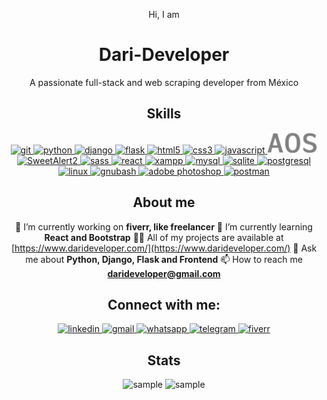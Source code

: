 <div align="center">

Hi, I am
# Dari-Developer
A passionate full-stack and web scraping developer from México

## Skills

<div>
<a href="https://git-scm.com/">
  <img src="https://cdn.svgporn.com/logos/git-icon.svg" width="50" alt="git" title="git">
</a>
<a href="https://www.python.org/">
  <img src="https://cdn.svgporn.com/logos/python.svg" width="50" alt="python" title="python">
</a>
<a href="https://www.djangoproject.com/">
  <img src="https://cdn.svgporn.com/logos/django-icon.svg" width="50" alt="django" title="django">
</a>
<a href="https://flask.palletsprojects.com/en/2.2.x/">
  <img src="https://cdn.svgporn.com/logos/flask.svg" width="50" alt="flask" title="flask">
</a>
<a href="https://developer.mozilla.org/es/docs/Web/HTML">
  <img src="https://cdn.svgporn.com/logos/html-5.svg" width="50" alt="html5" title="html5">
</a>
<a href="https://developer.mozilla.org/es/docs/Web/CSS">
  <img src="https://cdn.svgporn.com/logos/css-3.svg" width="50" alt="css3" title="css3">
</a>
<a href="https://developer.mozilla.org/es/docs/Web/javascript">
  <img src="https://cdn.svgporn.com/logos/javascript.svg" width="50" alt="javascript" title="javascript">
</a>
<a href="https://michalsnik.github.io/aos/">
  <img src="imgs/aos.svg" width="80" alt="aos" title="aos">
</a>
<a href="https://sweetalert2.github.io/">
  <img src="https://github.com/sweetalert2/sweetalert2/raw/main/assets/swal2-logo.png" width="100" alt="SweetAlert2" title="SweetAlert2">
</a>
<a href="https://sass-lang.com/">
  <img src="https://cdn.svgporn.com/logos/sass.svg" width="50" alt="sass" title="sass">
</a>
<a href="https://es.reactjs.org/">
  <img src="https://cdn.svgporn.com/logos/react.svg" width="50" alt="react" title="react">
</a>
<a href="https://www.apachefriends.org/es/index.html">
  <img src="https://cdn.svgporn.com/logos/xampp.svg" width="50" alt="xampp" title="xampp">
</a>
<a href="https://www.mysql.com/">
  <img src="https://cdn.svgporn.com/logos/mysql.svg" width=80" alt="mysql" title="mysql">
</a>
<a href="https://sqlite.org/index.html">
  <img src="https://cdn.svgporn.com/logos/sqlite.svg" width="100" alt="sqlite" title="sqlite">
</a>
<a href="https://www.postgresql.org/">
  <img src="https://cdn.svgporn.com/logos/postgresql.svg" width="50" alt="postgresql" title="postgresql">
</a>
<a href="https://en.wikipedia.org/wiki/Linux">
  <img src="https://cdn.svgporn.com/logos/linux-tux.svg" width="50" alt="linux" title="linux">
</a>
<a href="https://www.gnu.org/software/bash/">
  <img src="https://cdn.svgporn.com/logos/bash-icon.svg" width="50" alt="gnubash" title="gnubash">
</a>
<a href="https://www.adobe.com/mx/products/photoshop.html">
  <img src="https://cdn.svgporn.com/logos/adobe-photoshop.svg" width="50" alt="adobe photoshop" title="adobe photoshop">
</a>
<a href="https://www.postman.com/">
  <img src="https://cdn.svgporn.com/logos/postman-icon.svg" width="50" alt="postman" title="postman">
</a>
</div>

## About me

🔭 I’m currently working on **fiverr, like freelancer**
🌱 I’m currently learning **React and Bootstrap**
👨‍💻 All of my projects are available at [https://www.darideveloper.com/](https://www.darideveloper.com/)
💬 Ask me about **Python, Django, Flask and Frontend**
📫 How to reach me **darideveloper@gmail.com**

## Connect with me:

<div align="center">

<a href="https://www.linkedin.com/in/francisco-dari-hernandez-6456b6181/" target="blank">
<img src="https://cdn.svgporn.com/logos/linkedin-icon.svg" width="30" alt="linkedin" title="linkedin">
</a>

<a href="mailto:darideveloper@gmail.com" target="blank">
<img src="https://cdn.svgporn.com/logos/google-gmail.svg" width="30" alt="gmail" title="gmail">
</a>

<a href="https://api.whatsapp.com/send?phone=5217295162472" target="blank">
<img src="https://cdn.svgporn.com/logos/whatsapp-icon.svg" width="30" alt="whatsapp" title="whatsapp">
</a>

<a href="https://t.me/DariDeveloper" target="blank">
<img src="https://cdn.svgporn.com/logos/telegram.svg" width="30" alt="telegram" title="telegram">
</a>

<a href="https://www.fiverr.com/darideveloper" target="blank">
<img src="https://user-images.githubusercontent.com/45782139/77510964-c99c5300-6e91-11ea-9a6d-f1f33b56c846.png" width="30" alt="fiverr" title="fiverr">
</a>

</div>

## Stats

![sample](https://github-readme-stats.vercel.app/api/top-langs?username=darihernandez&show_icons=true&locale=en&layout=compact)
![sample](https://github-readme-stats.vercel.app/api?username=darihernandez&show_icons=true&locale=en)
